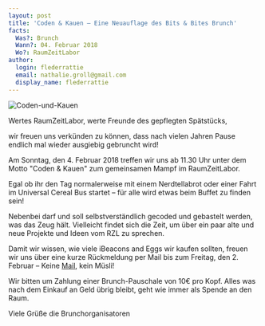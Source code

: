 ```yaml
---
layout: post
title: 'Coden & Kauen – Eine Neuauflage des Bits & Bites Brunch'
facts:
  Was?: Brunch
  Wann?: 04. Februar 2018
  Wo?: RaumZeitLabor
author:
  login: flederrattie
  email: nathalie.groll@gmail.com
  display_name: flederrattie
---
```


![Coden-und-Kauen](/assets/frystyk.jpg)

Wertes RaumZeitLabor, werte Freunde des gepflegten Spätstücks,

wir freuen uns verkünden zu können, dass nach vielen Jahren Pause endlich mal wieder ausgiebig gebruncht wird!

Am Sonntag, den 4. Februar 2018 treffen wir uns ab 11.30 Uhr unter dem Motto "Coden & Kauen" zum gemeinsamen Mampf im RaumZeitLabor.

Egal ob ihr den Tag normalerweise mit einem Nerdtellabrot oder einer Fahrt im Universal Cereal Bus startet – für alle wird etwas beim Buffet zu finden sein! 

Nebenbei darf und soll selbstverständlich gecoded und gebastelt werden, was das Zeug hält. Vielleicht findet sich die Zeit, um über ein paar alte und neue Projekte und Ideen vom RZL zu sprechen.

Damit wir wissen, wie viele iBeacons and Eggs wir kaufen sollten, freuen wir uns über eine kurze Rückmeldung per Mail bis zum Freitag, den 2. Februar – Keine [Mail](mailto:nathalie.groll@gmail.com), kein Müsli!

Wir bitten um Zahlung einer Brunch-Pauschale von 10€ pro Kopf. Alles was nach dem Einkauf an Geld übrig bleibt, geht wie immer als Spende an den Raum.

Viele Grüße
die Brunchorganisatoren


